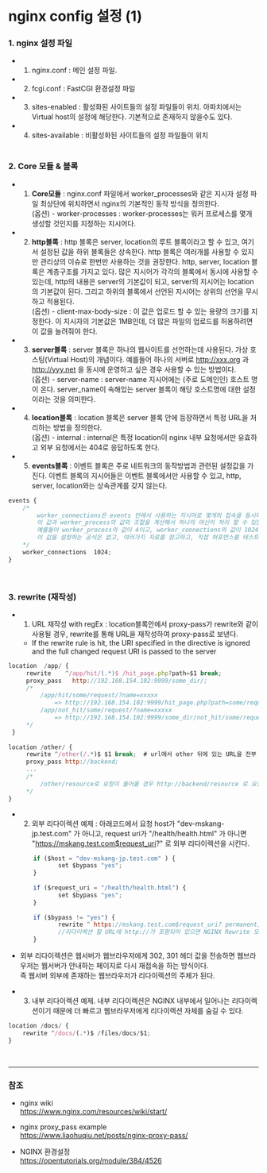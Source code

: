 # nginx config 설정 (1)

### 1. nginx 설정 파일 

* 1) nginx.conf : 메인 설정 파일.
 
* 2) fcgi.conf : FastCGI 환경설정 파일
 
* 3) sites-enabled : 활성화된 사이트들의 설정 파일들이 위치. 아파치에서는 Virtual host의 설정에 해당한다. 기본적으로 존재하지 않을수도 있다.
 
* 4) sites-available : 비활성화된 사이트들의 설정 파일들이 위치
<br><br>

### 2. Core 모듈 & 블록

* 1) **Core모듈** : nginx.conf 파일에서 worker_processes와 같은 지시자 설정 파일 최상단에 위치하면서 nginx의 기본적인 동작 방식을 정의한다.
      <br>
      (옵션) - worker-processes : worker-processes는 워커 프로세스를 몇개 생성할 것인지를 지정하는 지시어다.


* 2) **http블록** : http 블록은 server, location의 루트 블록이라고 할 수 있고, 여기서 설정된 값을 하위 블록들은 상속한다. http 블록은 여러개를 사용할 수 있지만 관리상의 이슈로 한번만 사용하는 것을 권장한다.
      http, server, location 블록은 계층구조를 가지고 있다. 많은 지시어가 각각의 블록에서 동시에 사용할 수 있는데, http의 내용은 server의 기본값이 되고, server의 지시어는 location의 기본값이 된다. 그리고 하위의 블록에서 선언된 지시어는 상위의 선언을 무시하고 적용된다.
      <br>
      (옵션) - client-max-body-size : 이 값은 업로드 할 수 있는 용량의 크기를 지정한다. 이 지시자의 기본값은 1MB인데, 더 많은 파일의 업로드를 허용하려면 이 값을 늘려줘야 한다.
 
 
* 3) **server블록** : server 블록은 하나의 웹사이트를 선언하는데 사용된다. 가상 호스팅(Virtual Host)의 개념이다. 예를들어 하나의 서버로 http://xxx.org 과 http://yyy.net 을 동시에 운영하고 싶은 경우 사용할 수 있는 방법이다.
      <br>
      (옵션) - server-name : server-name 지시어에는 (주로 도메인인) 호스트 명이 온다. server_name이 속해있는 server 블록이 해당 호스트명에 대한 설정이라는 것을 의미한다.
 

* 4) **location블록** : location 블록은 server 블록 안에 등장하면서 특정 URL을 처리하는 방법을 정의한다.
      <br>
      (옵션) - internal : internal은 특정 location이 nginx 내부 요청에서만 유효하고 외부 요청에서는 404로 응답하도록 한다.
      
 
* 5) **events블록**    : 이벤트 블록은 주로 네트워크의 동작방법과 관련된 설정값을 가진다. 이벤트 블록의 지시어들은 이벤트 블록에서만 사용할 수 있고, http, server, location와는 상속관계를 갖지 않는다.

```js
events {
    /*
        worker_connections은 events 안에서 사용하는 지시어로 몇개의 접속을 동시에 처리할 것인가를 지정하는 값이다.
        이 값과 worker_process의 값의 조합을 계산해서 하나의 머신이 처리 할 수 있는 커넥션의 양을 산출할 수 있다.
        예를들어 worker_process의 값이 4이고, worker_connections의 값이 1024라면 4 X 1024 = 4096개의 커넥션을 맺을 수 있다.
        이 값을 설정하는 공식은 없고, 여러가지 자료를 참고하고, 직접 퍼포먼스를 테스트하면서 값을 조정해야 한다.
    */
    worker_connections  1024;            
}
```
<br>

### 3. rewrite (재작성)

* 1) URL 재작성 with regEx : location블록안에서 proxy-pass가 rewrite와 같이 사용될 경우, rewrite를 통해 URL을 재작성하여 proxy-pass로 보낸다.
 
    * If the rewrite rule is hit, the URI specified in the directive is ignored and the full changed request URI is passed to the server
    
```js
location  /app/ {
     rewrite    ^/app/hit/(.*)$ /hit_page.php?path=$1 break;
     proxy_pass   http://192.168.154.102:9999/some_dir/;
     /*
         /app/hit/some/request/?name=xxxxx
             => http://192.168.154.102:9999/hit_page.php?path=some/request/&name=xxxxx
         /app/not_hit/some/request/?name=xxxxx 
             => http://192.168.154.102:9999/some_dir/not_hit/some/request/?name=xxxxx
     */
 }
 
location /other/ {
     rewrite ^/other(/.*)$ $1 break;  # url에서 other 뒤에 있는 URL을 전부 그대로 사용.
     proxy_pass http://backend;
     ...
     /*
         /other/resource로 요청이 들어올 경우 http://backend/resource 로 요청을 보낸다.
     */
}
```

* 2) 외부 리다이렉션 예제 : 아래코드에서 요청 host가 "dev-mskang-jp.test.com" 가 아니고, request uri가 "/health/health.html" 가 아니면 "https://mskang.test.com$request_uri?" 로 외부 리다이렉션을 시킨다. 
 
```js 
       if ($host = "dev-mskang-jp.test.com" ) {
              set $bypass "yes";
       }
 
       if ($request_uri = "/health/health.html") {
              set $bypass "yes";
       }
 
       if ($bypass != "yes") {
              rewrite ^ https://mskang.test.com$request_uri? permanent;
              //리다이렉션 할 URL에 http://가 포함되어 있으면 NGINX Rewrite 모듈은 자동으로 외부 리다이렉션을 사용한다.
       }
```
   
* 외부 리다이렉션은 웹서버가 웹브라우저에게 302, 301 헤더 값을 전송하면 웹브라우저는 웹서버가 안내하는 페이지로 다시 재접속을 하는 방식이다.
  <br> 
  즉 웹서버 외부에 존재하는 웹브라우저가 리다이렉션의 주체가 된다.
 
* 3) 내부 리다이렉션 예제. 내부 리다이렉션은 NGINX 내부에서 일어나는 리다이렉션이기 때문에 더 빠르고 웹브라우저에게 리다이렉션 자체를 숨길 수 있다.
 
```js
location /docs/ {
    rewrite ^/docs/(.*)$ /files/docs/$1;
}
```

<br>

***

### 참조

* nginx wiki<br>
  <https://www.nginx.com/resources/wiki/start/>

* nginx proxy_pass example<br>
  <https://www.liaohuqiu.net/posts/nginx-proxy-pass/>

* NGINX 환경설정<br>
  <https://opentutorials.org/module/384/4526>
